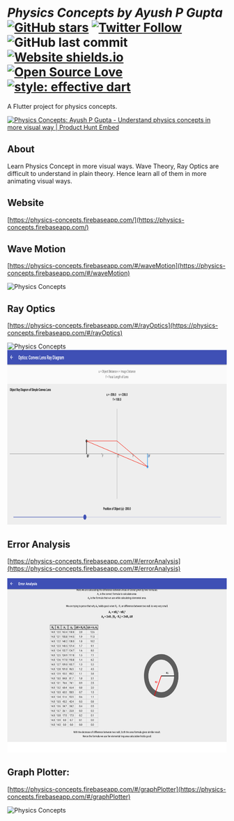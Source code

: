# ***Physics Concepts by Ayush P Gupta*** [![GitHub stars](https://img.shields.io/github/stars/apgapg/flutter_physics_concepts.svg?style=social)](https://github.com/apgapg/flutter_physics_concepts) [![Twitter Follow](https://img.shields.io/twitter/url/https/@ayushpgupta.svg?style=social)](https://twitter.com/ayushpgupta) ![GitHub last commit](https://img.shields.io/github/last-commit/apgapg/flutter_physics_concepts.svg) [![Website shields.io](https://img.shields.io/website-up-down-green-red/http/shields.io.svg)](https://physics-concepts.firebaseapp.com)[![Open Source Love](https://badges.frapsoft.com/os/v2/open-source.svg?v=103)](https://github.com/apgapg/flutter_physics_concepts) [![style: effective dart](https://img.shields.io/badge/style-effective_dart-40c4ff.svg)](https://github.com/tenhobi/effective_dart)

A Flutter project for physics concepts.

<a href="https://www.producthunt.com/posts/physics-concepts-ayush-p-gupta?utm_source=badge-featured&utm_medium=badge&utm_souce=badge-physics-concepts-ayush-p-gupta" target="_blank"><img src="https://api.producthunt.com/widgets/embed-image/v1/featured.svg?post_id=174769&theme=light" alt="Physics Concepts: Ayush P Gupta - Understand physics concepts in more visual way | Product Hunt Embed" style="width: 250px; height: 54px;" width="250px" height="54px" /></a>

## About

Learn Physics Concept in more visual ways. Wave Theory, Ray Optics are difficult to understand in plain theory. Hence learn all of them in more animating visual ways.

## Website 

[https://physics-concepts.firebaseapp.com/](https://physics-concepts.firebaseapp.com/)

## Wave Motion

[https://physics-concepts.firebaseapp.com/#/waveMotion](https://physics-concepts.firebaseapp.com/#/waveMotion)

<img src="https://raw.githubusercontent.com/apgapg/flutter_physics_concepts/master/src/s3.gif"  height = "400" alt="Physics Concepts">

## Ray Optics

[https://physics-concepts.firebaseapp.com/#/rayOptics](https://physics-concepts.firebaseapp.com/#/rayOptics)

<img src="https://raw.githubusercontent.com/apgapg/flutter_physics_concepts/master/src/s2.gif"  height = "400" alt="Physics Concepts">

<img src="https://raw.githubusercontent.com/apgapg/flutter_physics_concepts/master/src/p3.png"  height = "400" alt="Physics Concepts">

## Error Analysis 

[https://physics-concepts.firebaseapp.com/#/errorAnalysis](https://physics-concepts.firebaseapp.com/#/errorAnalysis)

<img src="https://raw.githubusercontent.com/apgapg/flutter_physics_concepts/master/src/p4.png"  height = "400" alt="Physics Concepts">

## Graph Plotter: 

[https://physics-concepts.firebaseapp.com/#/graphPlotter](https://physics-concepts.firebaseapp.com/#/graphPlotter)

<img src="https://raw.githubusercontent.com/apgapg/flutter_physics_concepts/master/src/p5.png"  height = "400" alt="Physics Concepts">
